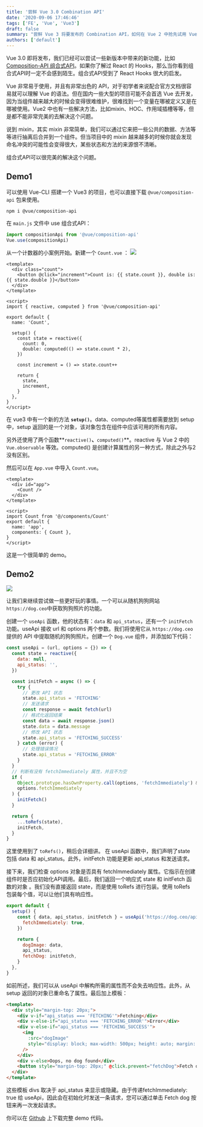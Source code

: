 ```yaml
---
title: '尝鲜 Vue 3.0 Combination API'
date: '2020-09-06 17:46:46'
tags: ['FE', 'Vue', 'Vue3']
draft: false
summary: "尝鲜 Vue 3 将要发布的 Combination API，如何在 Vue 2 中抢先试用 Vue 3 新特性"
authors: ['default']
---
```


Vue 3.0 即将发布，我们已经可以尝试一些新版本中带来的新功能，比如 [Composition-API 组合式API](https://composition-api.vuejs.org/)。如果你了解过 React 的 Hooks，那么当你看到组合式API时一定不会感到陌生。组合式API受到了 React Hooks 很大的启发。

Vue 非常易于使用，并且有非常出色的 API，对于初学者来说配合官方文档很容易就可以理解 Vue 的语法。但在国内一些大型的项目可能不会首选 Vue 去开发，因为当组件越来越大的时候会变得很难维护，很难找到一个变量在哪被定义又是在哪被使用。Vue2 中也有一些解决方法，比如mixin、HOC、作用域插槽等等，但是都不能非常完美的去解决这个问题。

说到 mixin，其实 mixin 非常简单，我们可以通过它来把一些公共的数据、方法等等进行抽离后合并到一个组件。但当项目中的 mixin 越来越多的时候你就会发现命名冲突的可能性会变得很大，某些状态和方法的来源恨不清晰。

组合式API可以很完美的解决这个问题。

## Demo1

可以使用 Vue-CLI 搭建一个 Vue3 的项目，也可以直接下载 `@vue/composition-api` 包来使用。

```shell
npm i @vue/composition-api
```

在 `main.js` 文件中 use 组合式API：

```js
import compositionApi from '@vue/composition-api'
Vue.use(compositionApi)
```

从一个计数器的小案例开始。新建一个 `Count.vue` ：
![](/static/images/blog/202009/Try_the_Vue3_combination_API/img1.gif)

```vue
<template>
  <div class="count">
    <button @click="increment">Count is: {{ state.count }}, double is: {{ state.double }}</button>
  </div>
</template>

<script>
import { reactive, computed } from '@vue/composition-api'

export default {
  name: 'Count',

  setup() {
    const state = reactive({
      count: 0,
      double: computed(() => state.count * 2),
    })

    const increment = () => state.count++

    return {
      state,
      increment,
    }
  },
}
</script>
```

在 vue3 中有一个新的方法 **`setup()`**。data、computed等属性都需要放到 setup 中，setup 返回的是一个对象，该对象包含在组件中应该可用的所有内容。

另外还使用了两个函数**`reactive()`**、**`computed()`**。reactive 与 Vue 2 中的 `Vue.observable` 等效。computed() 是创建计算属性的另一种方式，除此之外与2没有区别。

然后可以在 `App.vue` 中导入 `Count.vue`。

```vue
<template>
  <div id="app">
    <Count />
  </div>
</template>

<script>
import Count from '@/components/Count'
export default {
  name: 'app',
  components: { Count },
}
</script>
```

这是一个很简单的 demo。

## Demo2

![](/static/images/blog/202009/Try_the_Vue3_combination_API/img2.gif)

让我们来继续尝试做一些更好玩的事情。一个可以从随机狗狗网站`https://dog.ceo`中获取狗狗照片的功能。

创建一个 `useApi` 函数，他的状态有：`data` 和 `api_status`，还有一个 `initFetch` 功能。useApi 接收 url 和 options 两个参数。我们将使用它从 `https://dog.ceo` 提供的 API 中提取随机的狗狗照片。创建一个 `Dog.vue` 组件，并添加如下代码：

```js
const useApi = (url, options = {}) => {
  const state = reactive({
    data: null,
    api_status: '',
  })

  const initFetch = async () => {
    try {
      // 更改 API 状态
      state.api_status = 'FETCHING'
      // 发送请求
      const response = await fetch(url)
      // 格式化返回结果
      const data = await response.json()
      state.data = data.message
      // 修改 API 状态
      state.api_status = 'FETCHING_SUCCESS'
    } catch (error) {
      // 处理错误情况
      state.api_status = 'FETCHING_ERROR'
    }
  }
  // 判断有没有 fetchImmediately 属性，并且不为空
  if (
    Object.prototype.hasOwnProperty.call(options, 'fetchImmediately') &&
    options.fetchImmediately
  ) {
    initFetch()
  }

  return {
    ...toRefs(state),
    initFetch,
  }
}
```

这里使用到了 `toRefs()`，稍后会详细讲。
在 useApi 函数中，我们声明了state 包括 data 和 api_status。此外，initFetch 功能是更新 api_status 和发送请求。

接下来，我们检查 options 对象是否具有 fetchImmediately 属性。它指示在创建组件时是否应初始化API调用。最后，我们返回一个响应式 state 和 initFetch 函数的对象 。我们没有直接返回 state，而是使用 toRefs 进行包装。使用 toRefs 包装每个值，可以让他们具有响应性。

```js
export default {
  setup() {
    const { data, api_status, initFetch } = useApi('https://dog.ceo/api/breeds/image/random', {
      fetchImmediately: true,
    })

    return {
      dogImage: data,
      api_status,
      fetchDog: initFetch,
    }
  },
}
```

如前所述，我们可以从 useApi 中解构所需的属性而不会失去响应性。此外，从 setup 返回的对象已重命名了属性。最后加上模板：

```html
<template>
  <div style="margin-top: 20px;">
    <div v-if="api_status === 'FETCHING'">Fetching</div>
    <div v-else-if="api_status === 'FETCHING_ERROR'">Error</div>
    <div v-else-if="api_status === 'FETCHING_SUCCESS'">
      <img
        :src="dogImage"
        style="display: block; max-width: 500px; height: auto; margin: 0 auto;"
      />
    </div>
    <div v-else>Oops, no dog found</div>
    <button style="margin-top: 20px;" @click.prevent="fetchDog">Fetch dog</button>
  </div>
</template>
```

这些模板 divs 取决于 api_status 来显示或隐藏。由于传递fetchImmediately: true 给 useApi，因此会在初始化时发送一条请求，您可以通过单击 Fetch dog 按钮来再一次发起请求。

你可以在 [Github](https://github.com/mk965/vue3-composition-api-demo) 上下载完整 demo 代码。
